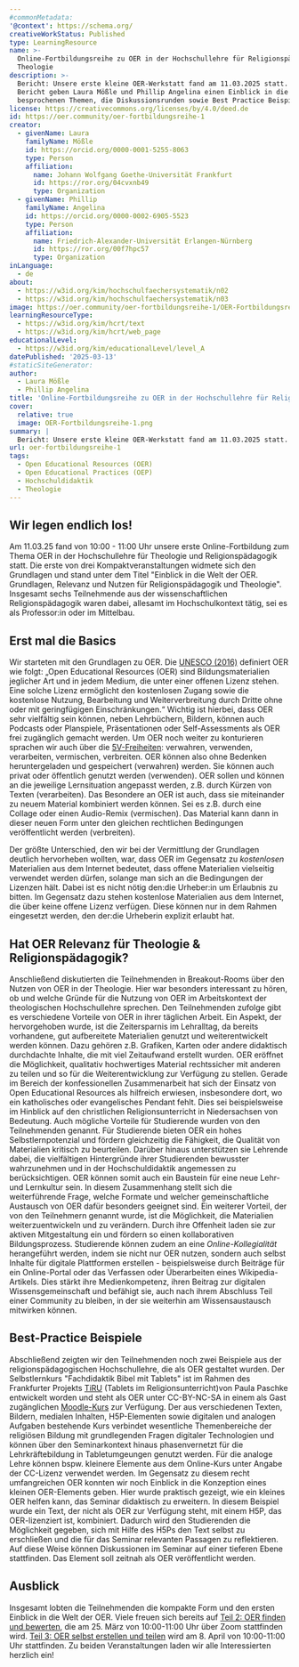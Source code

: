 ```yaml
---
#commonMetadata:
'@context': https://schema.org/
creativeWorkStatus: Published
type: LearningResource
name: >-
  Online-Fortbildungsreihe zu OER in der Hochschullehre für Religionspädagogik &
  Theologie
description: >-
  Bericht: Unsere erste kleine OER-Werkstatt fand am 11.03.2025 statt. In diesem
  Bericht geben Laura Mößle und Phillip Angelina einen Einblick in die
  besprochenen Themen, die Diskussionsrunden sowie Best Practice Beispiele. 
license: https://creativecommons.org/licenses/by/4.0/deed.de
id: https://oer.community/oer-fortbildungsreihe-1
creator:
  - givenName: Laura
    familyName: Mößle
    id: https://orcid.org/0000-0001-5255-8063
    type: Person
    affiliation:
      name: Johann Wolfgang Goethe-Universität Frankfurt
      id: https://ror.org/04cvxnb49
      type: Organization
  - givenName: Phillip
    familyName: Angelina
    id: https://orcid.org/0000-0002-6905-5523
    type: Person
    affiliation:
      name: Friedrich-Alexander-Universität Erlangen-Nürnberg
      id: https://ror.org/00f7hpc57
      type: Organization
inLanguage:
  - de
about:
  - https://w3id.org/kim/hochschulfaechersystematik/n02
  - https://w3id.org/kim/hochschulfaechersystematik/n03
image: https://oer.community/oer-fortbildungsreihe-1/OER-Fortbildungsreihe-1.png
learningResourceType:
  - https://w3id.org/kim/hcrt/text
  - https://w3id.org/kim/hcrt/web_page
educationalLevel:
  - https://w3id.org/kim/educationalLevel/level_A
datePublished: '2025-03-13'
#staticSiteGenerator:
author:
  - Laura Mößle
  - Phillip Angelina
title: 'Online-Fortbildungsreihe zu OER in der Hochschullehre für Religionspädagogik & Theologie'
cover:
  relative: true
  image: OER-Fortbildungsreihe-1.png
summary: |
  Bericht: Unsere erste kleine OER-Werkstatt fand am 11.03.2025 statt. In diesem Bericht geben Laura Mößle und Phillip Angelina einen Einblick in die besprochenen Themen, die Diskussionsrunden sowie Best Practice Beispiele. 
url: oer-fortbildungsreihe-1
tags:
  - Open Educational Resources (OER)
  - Open Educational Practices (OEP)
  - Hochschuldidaktik
  - Theologie
---
```


## Wir legen endlich los!

Am 11.03.25 fand von 10:00 - 11:00 Uhr unsere erste Online-Fortbildung zum Thema OER in der Hochschullehre für Theologie und Religionspädagogik statt. Die erste von drei Kompaktveranstaltungen widmete sich den Grundlagen und stand unter dem Titel "Einblick in die Welt der OER. Grundlagen, Relevanz und Nutzen für Religionspädagogik und Theologie".
Insgesamt sechs Teilnehmende aus der wissenschaftlichen Religionspädagogik waren dabei, allesamt im Hochschulkontext tätig, sei es als Professor:in oder im Mittelbau.

## Erst mal die Basics

Wir starteten mit den Grundlagen zu OER. Die [UNESCO (2016)]((https://www.unesco.de/bildung/open-educational-resources)) definiert OER wie folgt:
„Open Educational Resources (OER) sind Bildungsmaterialien jeglicher Art und in jedem Medium, die unter einer offenen Lizenz stehen. Eine solche Lizenz ermöglicht den kostenlosen Zugang sowie die kostenlose Nutzung, Bearbeitung und Weiterverbreitung durch Dritte ohne oder mit geringfügigen Einschränkungen.“
Wichtig ist hierbei, dass OER sehr vielfältig sein können, neben Lehrbüchern, Bildern, können auch Podcasts oder Planspiele, Präsentationen oder Self-Assessments als OER frei zugänglich gemacht werden.
Um OER noch weiter zu konturieren sprachen wir auch über die [5V-Freiheiten](https://open-educational-resources.de/5rs-auf-deutsch/): verwahren, verwenden, verarbeiten, vermischen, verbreiten. OER können also ohne Bedenken heruntergeladen und gespeichert (verwahren) werden. Sie können auch privat oder öffentlich genutzt werden (verwenden). OER sollen und können an die jeweilige Lernsituation angepasst werden, z.B. durch Kürzen von Texten (verarbeiten). Das Besondere an OER ist auch, dass sie miteinander zu neuem Material kombiniert werden können. Sei es z.B. durch eine Collage oder einen Audio-Remix (vermischen). Das Material kann dann in dieser neuen Form unter den gleichen rechtlichen Bedingungen veröffentlicht werden (verbreiten).

Der größte Unterschied, den wir bei der Vermittlung der Grundlagen deutlich hervorheben wollten, war, dass OER im Gegensatz zu *kostenlosen* Materialien aus dem Internet bedeutet, dass offene Materialien vielseitig verwendet werden dürfen, solange man sich an die Bedingungen der Lizenzen hält. Dabei ist es nicht nötig den:die Urheber:in um Erlaubnis zu bitten. Im Gegensatz dazu stehen kostenlose Materialien aus dem Internet, die über keine offene Lizenz verfügen. Diese können nur in dem Rahmen eingesetzt werden, den der:die Urheberin explizit erlaubt hat.

## Hat OER Relevanz für Theologie & Religionspädagogik?

Anschließend diskutierten die Teilnehmenden in Breakout-Rooms über den Nutzen von OER in der Theologie. Hier war besonders interessant zu hören, ob und welche Gründe für die Nutzung von OER im Arbeitskontext der theologischen Hochschullehre sprechen.
Den Teilnehmenden zufolge gibt es verschiedene Vorteile von OER in ihrer täglichen Arbeit. Ein Aspekt, der hervorgehoben wurde, ist die Zeitersparnis im Lehralltag, da bereits vorhandene, gut aufbereitete Materialien genutzt und weiterentwickelt werden können. Dazu gehören z.B. Grafiken, Karten oder andere didaktisch durchdachte Inhalte, die mit viel Zeitaufwand erstellt wurden. OER eröffnet die Möglichkeit, qualitativ hochwertiges Material rechtssicher mit anderen zu teilen und so für die Weiterentwicklung zur Verfügung zu stellen. Gerade im Bereich der konfessionellen Zusammenarbeit hat sich der Einsatz von Open Educational Resources als hilfreich erwiesen, insbesondere dort, wo ein katholisches oder evangelisches Pendant fehlt. Dies sei beispielsweise im Hinblick auf den christlichen Religionsunterricht in Niedersachsen von Bedeutung.
Auch mögliche Vorteile für Studierende wurden von den Teilnehmenden genannt. Für Studierende bieten OER ein hohes Selbstlernpotenzial und fördern gleichzeitig die Fähigkeit, die Qualität von Materialien kritisch zu beurteilen. Darüber hinaus unterstützen sie Lehrende dabei, die vielfältigen Hintergründe ihrer Studierenden bewusster wahrzunehmen und in der Hochschuldidaktik angemessen zu berücksichtigen. OER können somit auch ein Baustein für eine neue Lehr- und Lernkultur sein. In diesem Zusammenhang stellt sich die weiterführende Frage, welche Formate und welcher gemeinschaftliche Austausch von OER dafür besonders geeignet sind.
Ein weiterer Vorteil, der von den Teilnehmern genannt wurde, ist die Möglichkeit, die Materialien weiterzuentwickeln und zu verändern. Durch ihre Offenheit laden sie zur aktiven Mitgestaltung ein und fördern so einen kollaborativen Bildungsprozess. Studierende können zudem an eine *Online-Kollegialität* herangeführt werden, indem sie nicht nur OER nutzen, sondern auch selbst Inhalte für digitale Plattformen erstellen - beispielsweise durch Beiträge für ein Online-Portal oder das Verfassen oder Überarbeiten eines Wikipedia-Artikels. Dies stärkt ihre Medienkompetenz, ihren Beitrag zur digitalen Wissensgemeinschaft und befähigt sie, auch nach ihrem Abschluss Teil einer Community zu bleiben, in der sie weiterhin am Wissensaustausch mitwirken können.  

## Best-Practice Beispiele

Abschließend zeigten wir den Teilnehmenden noch zwei Beispiele aus der religionspädagogischen Hochschullehre, die als OER gestaltet wurden.
Der Selbstlernkurs "Fachdidaktik Bibel mit Tablets" ist im Rahmen des Frankfurter Projekts [TiRU](https://www.uni-frankfurt.de/133803251/Forschungsprojekte_Religionspädagogik#a_0d817d3d-60a14121) (Tablets im Religionsunterricht)von Paula Paschke entwickelt worden und steht als OER unter CC-BY-NC-SA in einem als Gast zugänglichen [Moodle-Kurs](https://moodle-connect.s.studiumdigitale.uni-frankfurt.de/moodle/course/view.php?id=39) zur Verfügung. Der aus verschiedenen Texten, Bildern, medialen Inhalten, H5P-Elementen sowie digitalen und analogen Aufgaben bestehende Kurs verbindet wesentliche Themenbereiche der religiösen Bildung mit grundlegenden Fragen digitaler Technologien und können über den Seminarkontext hinaus phasenvernetzt für die Lehrkräftebildung in Tabletumgeungen genutzt werden. Für die analoge Lehre können bspw. kleinere Elemente aus dem Online-Kurs unter Angabe der CC-Lizenz verwendet werden.
Im Gegensatz zu diesem recht umfangreichen OER konnten wir noch Einblick in die Konzeption eines kleinen OER-Elements geben. Hier wurde praktisch gezeigt, wie ein kleines OER helfen kann, das Seminar didaktisch zu erweitern. In diesem Beispiel wurde ein Text, der nicht als OER zur Verfügung steht, mit einem H5P, das OER-lizenziert ist, kombiniert. Dadurch wird den Studierenden die Möglichkeit gegeben, sich mit Hilfe des H5Ps den Text selbst zu erschließen und die für das Seminar relevanten Passagen zu reflektieren. Auf diese Weise können Diskussionen im Seminar auf einer tieferen Ebene stattfinden. Das Element soll zeitnah als OER veröffentlicht werden.

## Ausblick

Insgesamt lobten die Teilnehmenden die kompakte Form und den ersten Einblick in die Welt der OER.  Viele freuen sich bereits auf [Teil 2: OER finden und bewerten](https://relilab.org/oer-werkstatt-fuer-hochschulen-oer-finden-und-bewerten/), die am 25. März von 10:00-11:00 Uhr über Zoom stattfinden wird.
[Teil 3: OER selbst erstellen und teilen](https://relilab.org/oer-werkstatt-fuer-hochschulen-oer-selbst-erstellen-und-teilen/) wird am 8. April von 10:00-11:00 Uhr stattfinden. Zu beiden Veranstaltungen laden wir alle Interessierten herzlich ein!
